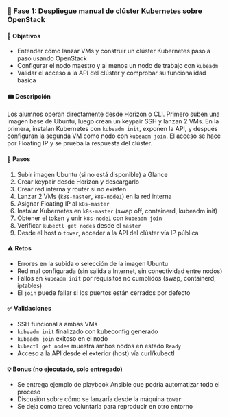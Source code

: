 ### 🔹 Fase 1: Despliegue manual de clúster Kubernetes sobre OpenStack

#### 🎯 Objetivos

* Entender cómo lanzar VMs y construir un clúster Kubernetes paso a paso usando OpenStack
* Configurar el nodo maestro y al menos un nodo de trabajo con `kubeadm`
* Validar el acceso a la API del clúster y comprobar su funcionalidad básica

#### 📾 Descripción

Los alumnos operan directamente desde Horizon o CLI. Primero suben una imagen base de Ubuntu, luego crean un keypair SSH y lanzan 2 VMs. En la primera, instalan Kubernetes con `kubeadm init`, exponen la API, y después configuran la segunda VM como nodo con `kubeadm join`. El acceso se hace por Floating IP y se prueba la respuesta del clúster.

#### 🧼 Pasos

1. Subir imagen Ubuntu (si no está disponible) a Glance
2. Crear keypair desde Horizon y descargarlo
3. Crear red interna y router si no existen
4. Lanzar 2 VMs (`k8s-master`, `k8s-node1`) en la red interna
5. Asignar Floating IP al `k8s-master`
6. Instalar Kubernetes en `k8s-master` (swap off, containerd, kubeadm init)
7. Obtener el token y unir `k8s-node1` con `kubeadm join`
8. Verificar `kubectl get nodes` desde el `master`
9. Desde el host o `tower`, acceder a la API del clúster vía IP pública

#### ⚠️ Retos

* Errores en la subida o selección de la imagen Ubuntu
* Red mal configurada (sin salida a Internet, sin conectividad entre nodos)
* Fallos en `kubeadm init` por requisitos no cumplidos (swap, containerd, iptables)
* El `join` puede fallar si los puertos están cerrados por defecto

#### ✅ Validaciones

* SSH funcional a ambas VMs
* `kubeadm init` finalizado con kubeconfig generado
* `kubeadm join` exitoso en el nodo
* `kubectl get nodes` muestra ambos nodos en estado `Ready`
* Acceso a la API desde el exterior (host) vía curl/kubectl

#### 💡 Bonus (no ejecutado, solo entregado)

* Se entrega ejemplo de playbook Ansible que podría automatizar todo el proceso
* Discusión sobre cómo se lanzaría desde la máquina `tower`
* Se deja como tarea voluntaria para reproducir en otro entorno
